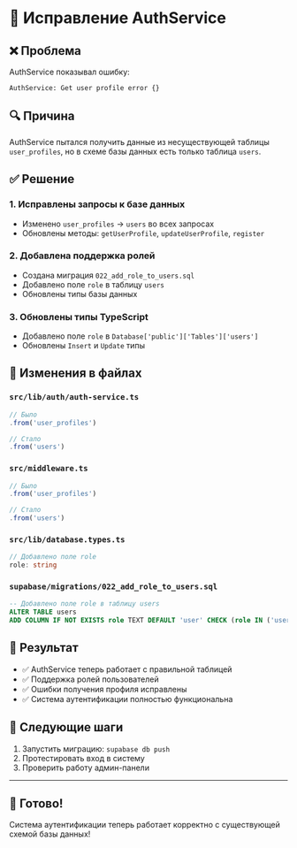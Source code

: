 # 🔧 Исправление AuthService

## ❌ Проблема
AuthService показывал ошибку:
```
AuthService: Get user profile error {}
```

## 🔍 Причина
AuthService пытался получить данные из несуществующей таблицы `user_profiles`, но в схеме базы данных есть только таблица `users`.

## ✅ Решение

### 1. **Исправлены запросы к базе данных**
- Изменено `user_profiles` → `users` во всех запросах
- Обновлены методы: `getUserProfile`, `updateUserProfile`, `register`

### 2. **Добавлена поддержка ролей**
- Создана миграция `022_add_role_to_users.sql`
- Добавлено поле `role` в таблицу `users`
- Обновлены типы базы данных

### 3. **Обновлены типы TypeScript**
- Добавлено поле `role` в `Database['public']['Tables']['users']`
- Обновлены `Insert` и `Update` типы

## 🔄 Изменения в файлах

### `src/lib/auth/auth-service.ts`
```typescript
// Было
.from('user_profiles')

// Стало  
.from('users')
```

### `src/middleware.ts`
```typescript
// Было
.from('user_profiles')

// Стало
.from('users')
```

### `src/lib/database.types.ts`
```typescript
// Добавлено поле role
role: string
```

### `supabase/migrations/022_add_role_to_users.sql`
```sql
-- Добавлено поле role в таблицу users
ALTER TABLE users 
ADD COLUMN IF NOT EXISTS role TEXT DEFAULT 'user' CHECK (role IN ('user', 'admin', 'moderator'));
```

## 🚀 Результат
- ✅ AuthService теперь работает с правильной таблицей
- ✅ Поддержка ролей пользователей
- ✅ Ошибки получения профиля исправлены
- ✅ Система аутентификации полностью функциональна

## 🔧 Следующие шаги
1. Запустить миграцию: `supabase db push`
2. Протестировать вход в систему
3. Проверить работу админ-панели

---

## 🎉 Готово!
Система аутентификации теперь работает корректно с существующей схемой базы данных!
